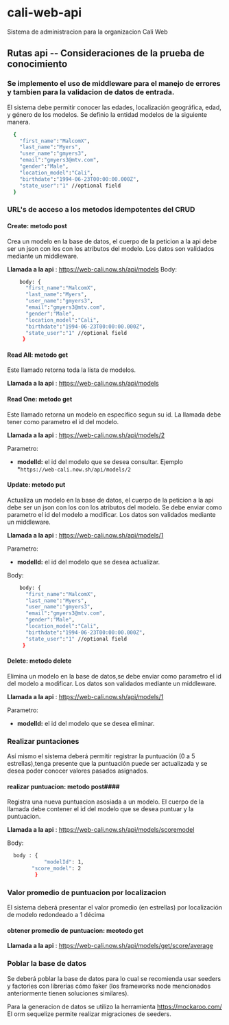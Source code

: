 # cali-web-api #
Sistema de administracion para la organizacion Cali Web

## Rutas api -- Consideraciones de la prueba de conocimiento ##

### Se implemento el uso de middleware para el manejo de errores y tambien para la validacion de datos de entrada. ###

El sistema debe permitir conocer las edades, localización geográfica, edad, y género de los modelos.
Se definio la entidad modelos de la siguiente manera.
```bash
  {
    "first_name":"MalcomX",
    "last_name":"Myers",
    "user_name":"gmyers3",
    "email":"gmyers3@mtv.com",
    "gender":"Male",
    "location_model":"Cali",
    "birthdate":"1994-06-23T00:00:00.000Z",
    "state_user":"1" //optional field
  }
```
### URL's de acceso a los metodos idempotentes del CRUD ###
  
#### Create: metodo post ####
  
Crea un modelo en la base de datos, el cuerpo de la peticion a la api debe ser un json con los con los atributos del modelo. Los datos son validados mediante un middleware.
  
**Llamada a la api** : https://web-cali.now.sh/api/models
Body:
```bash
    body: {
      "first_name":"MalcomX",
      "last_name":"Myers",
      "user_name":"gmyers3",
      "email":"gmyers3@mtv.com",
      "gender":"Male",
      "location_model":"Cali",
      "birthdate":"1994-06-23T00:00:00.000Z",
      "state_user":"1" //optional field
     }
```
           
#### Read All: metodo get ####
  
Este llamado retorna toda la lista de modelos.
  
**Llamada a la api** : https://web-cali.now.sh/api/models
  
#### Read One: metodo get ####
  
Este llamado retorna un modelo en especifico segun su id. La llamada debe tener como parametro el id del modelo.
  
**Llamada a la api** : https://web-cali.now.sh/api/models/2

Parametro:
* **modelId:** el id del modelo que se desea consultar.
Ejemplo
*`https://web-cali.now.sh/api/models/2`

#### Update: metodo put ####

Actualiza un modelo en la base de datos, el cuerpo de la peticion a la api debe ser un json con los con los atributos del modelo. Se debe enviar como parametro el id del modelo a modificar. Los datos son validados mediante un middleware.

**Llamada a la api** : https://web-cali.now.sh/api/models/1

Parametro:
* **modelId:** el id del modelo que se desea actualizar.

Body:
```bash
    body: {
      "first_name":"MalcomX",
      "last_name":"Myers",
      "user_name":"gmyers3",
      "email":"gmyers3@mtv.com",
      "gender":"Male",
      "location_model":"Cali",
      "birthdate":"1994-06-23T00:00:00.000Z",
      "state_user":"1" //optional field
     }
```

#### Delete: metodo delete ####

Elimina un modelo en la base de datos,se debe enviar como parametro el id del modelo a modificar. Los datos son validados mediante un middleware.

**Llamada a la api** : https://web-cali.now.sh/api/models/1

Parametro:
* **modelId:** el id del modelo que se desea eliminar.

### Realizar puntaciones ###

Así mismo el sistema deberá permitir registrar la puntuación (0 a 5 estrellas),tenga presente que la puntuación puede ser actualizada y se desea poder conocer valores pasados asignados.

#### realizar puntuacion: metodo post####

Registra una nueva puntuacion asosiada a un modelo. El cuerpo de la llamada debe contener el id del modelo que se desea puntuar y la puntuacion.

**Llamada a la api** : https://web-cali.now.sh/api/models/scoremodel

Body:
```bash
  body : {
            "modelId": 1,
	    "score_model": 2
         }
```


### Valor promedio de puntuacion por localizacion ###
El sistema deberá presentar el valor promedio (en estrellas) por localización de modelo redondeado a 1 décima

#### obtener promedio de puntuacion: meotodo get ####

**Llamada a la api** : https://web-cali.now.sh/api/models/get/score/average


### Poblar la base de datos ###
Se deberá poblar la base de datos para lo cual se recomienda usar seeders y factories con librerías cómo faker (los frameworks node mencionados anteriormente tienen soluciones similares).

Para la generacion de datos se utilizo la herramienta https://mockaroo.com/ El orm sequelize permite realizar migraciones de seeders.
